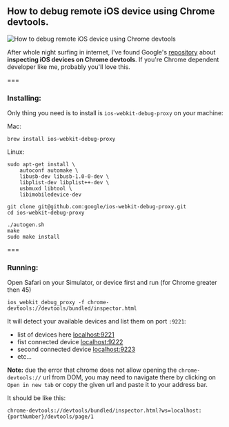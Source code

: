 ## How to debug remote iOS device using Chrome devtools.

![How to debug remote iOS device using Chrome devtools](http://f.cl.ly/items/200p1d3H340B1Y3q2W3Z/Image%202015-09-18%20at%207.55.31%20AM.png)

After whole night surfing in internet, I've found Google's
[repository](https://github.com/google/ios-webkit-debug-proxy) about **inspecting
iOS devices on Chrome devtools**. If you're Chrome dependent developer like me, probably you'll love this.

===

### Installing:

Only thing you need is to install is `ios-webkit-debug-proxy` on your machine:

Mac:

    brew install ios-webkit-debug-proxy

Linux:

    sudo apt-get install \
        autoconf automake \
        libusb-dev libusb-1.0-0-dev \
        libplist-dev libplist++-dev \
        usbmuxd libtool \
        libimobiledevice-dev

    git clone git@github.com:google/ios-webkit-debug-proxy.git
    cd ios-webkit-debug-proxy

    ./autogen.sh
    make
    sudo make install

===

### Running:

Open Safari on your Simulator, or device first and run (for Chrome greater
then 45)

    ios_webkit_debug_proxy -f chrome-devtools://devtools/bundled/inspector.html

It will detect your available devices and list them on port `:9221`:

- list of devices here [localhost:9221](http://localhost:9221)
- fist connected device [localhost:9222](http://localhost:9222)
- second connected device [localhost:9223](http://localhost:9223)
- etc...

**Note:**
due the error that chrome does not allow opening the `chrome-devtools://` url
from DOM, you may need to navigate there by clicking on `Open in new tab` or
copy the given url and paste it to your address bar.

It should be like this:

    chrome-devtools://devtools/bundled/inspector.html?ws=localhost:{portNumber}/devtools/page/1
